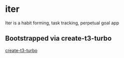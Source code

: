 # iter

Iter is a habit forming, task tracking, perpetual goal app

## Bootstrapped via create-t3-turbo
[create-t3-turbo](https://github.com/t3-oss/create-t3-turbo)
